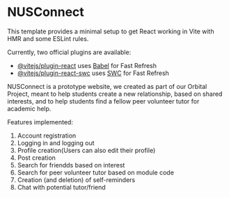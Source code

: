 # NUSConnect

This template provides a minimal setup to get React working in Vite with HMR and some ESLint rules.

Currently, two official plugins are available:

- [@vitejs/plugin-react](https://github.com/vitejs/vite-plugin-react/blob/main/packages/plugin-react/README.md) uses [Babel](https://babeljs.io/) for Fast Refresh
- [@vitejs/plugin-react-swc](https://github.com/vitejs/vite-plugin-react-swc) uses [SWC](https://swc.rs/) for Fast Refresh

NUSConnect is a prototype website, we created as part of our Orbital Project, meant to help students create a new relationship, based on shared interests, and to help students find a fellow peer volunteer tutor for academic help.

Features implemented:
1. Account registration
2. Logging in and logging out
3. Profile creation(Users can also edit their profile)
4. Post creation
5. Search for friendds based on interest
6. Search for peer volunteer tutor based on module code
7. Creation (and deletion) of self-reminders
8. Chat with potential tutor/friend
